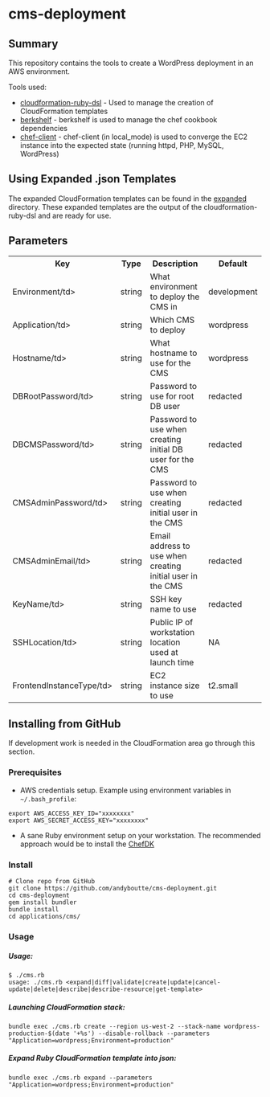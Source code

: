 # cms-deployment

## Summary

This repository contains the tools to create a WordPress deployment in an AWS environment.

Tools used:

- [cloudformation-ruby-dsl](https://github.com/bazaarvoice/cloudformation-ruby-dsl) - Used to manage the creation of CloudFormation templates
- [berkshelf](http://berkshelf.com/) - berkshelf is used to manage the chef cookbook dependencies
- [chef-client](https://docs.chef.io/chef_client.html) - chef-client (in local_mode) is used to converge the EC2 instance into the expected state (running httpd, PHP, MySQL, WordPress)


## Using Expanded .json Templates

The expanded CloudFormation templates can be found in the [expanded](https://github.com/andyboutte/cms-deployment/tree/master/cloudformation/applications/cms/expanded) directory.
These expanded templates are the output of the cloudformation-ruby-dsl and are ready for use.

## Parameters

<table>
  <tr>
    <th>Key</th>
    <th>Type</th>
    <th>Description</th>
    <th>Default</th>
  </tr>
  <tr>
    <td>Environment/td>
    <td>string</td>
    <td>What environment to deploy the CMS in</td>
    <td>development</td>
  </tr>
  <tr>
    <td>Application/td>
    <td>string</td>
    <td>Which CMS to deploy</td>
    <td>wordpress</td>
  </tr>
  <tr>
    <td>Hostname/td>
    <td>string</td>
    <td>What hostname to use for the CMS</td>
    <td>wordpress</td>
  </tr>
  <tr>
    <td>DBRootPassword/td>
    <td>string</td>
    <td>Password to use for root DB user</td>
    <td>redacted</td>
  </tr>
  <tr>
    <td>DBCMSPassword/td>
    <td>string</td>
    <td>Password to use when creating initial DB user for the CMS</td>
    <td>redacted</td>
  </tr>
  <tr>
    <td>CMSAdminPassword/td>
    <td>string</td>
    <td>Password to use when creating initial user in the CMS</td>
    <td>redacted</td>
  </tr>
  <tr>
    <td>CMSAdminEmail/td>
    <td>string</td>
    <td>Email address to use when creating initial user in the CMS</td>
    <td>redacted</td>
  </tr>
  <tr>
    <td>KeyName/td>
    <td>string</td>
    <td>SSH key name to use</td>
    <td>redacted</td>
  </tr>
  <tr>
    <td>SSHLocation/td>
    <td>string</td>
    <td>Public IP of workstation location used at launch time</td>
    <td>NA</td>
  </tr>
  <tr>
    <td>FrontendInstanceType/td>
    <td>string</td>
    <td>EC2 instance size to use</td>
    <td>t2.small</td>
  </tr>
</table>

## Installing from GitHub

If development work is needed in the CloudFormation area go through this section.

### Prerequisites

- AWS credentials setup.  Example using environment variables in `~/.bash_profile`:

```
export AWS_ACCESS_KEY_ID="xxxxxxxx"
export AWS_SECRET_ACCESS_KEY="xxxxxxxx"
```
- A sane Ruby environment setup on your workstation.  The recommended approach would be to install the [ChefDK](https://downloads.chef.io/chef-dk/)

### Install

```
# Clone repo from GitHub
git clone https://github.com/andyboutte/cms-deployment.git
cd cms-deployment
gem install bundler
bundle install
cd applications/cms/
```

### Usage

##### Usage:

```
$ ./cms.rb
usage: ./cms.rb <expand|diff|validate|create|update|cancel-update|delete|describe|describe-resource|get-template>
```

##### Launching CloudFormation stack:

```
bundle exec ./cms.rb create --region us-west-2 --stack-name wordpress-production-$(date '+%s') --disable-rollback --parameters "Application=wordpress;Environment=production"
```

##### Expand Ruby CloudFormation template into json:

```
bundle exec ./cms.rb expand --parameters "Application=wordpress;Environment=production"
```

